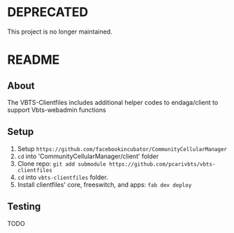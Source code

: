 # DEPRECATED
This project is no longer maintained. 

# README

## About

The VBTS-Clientfiles includes additional helper codes to endaga/client to 
support Vbts-webadmin functions

## Setup
1. Setup `https://github.com/facebookincubator/CommunityCellularManager`
2. `cd` into 'CommunityCellularManager/client' folder
3. Clone repo: `git add submodule https://github.com/pcarivbts/vbts-clientfiles`
4. `cd` into `vbts-clientfiles` folder.
5. Install clientfiles' core, freeswitch, and apps: `fab dev deploy`

## Testing
TODO
